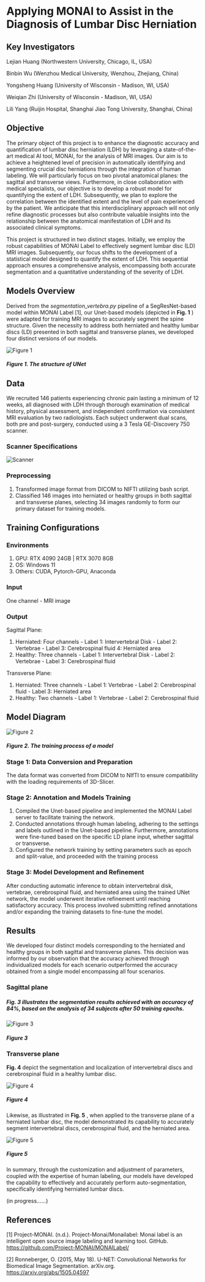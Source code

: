 # **Applying MONAI to Assist in the Diagnosis of Lumbar Disc Herniation**

## **Key Investigators**

Lejian Huang (Northwestern University, Chicago, IL, USA)

Binbin Wu (Wenzhou Medical University, Wenzhou, Zhejiang, China)

Yongsheng Huang (University of Wisconsin - Madison, WI, USA)

Weiqian Zhi (University of Wisconsin - Madison, WI, USA)

Lili Yang (Ruijin Hospital, Shanghai Jiao Tong University, Shanghai, China)

## **Objective**

The primary object of this project is to enhance the diagnostic accuracy and quantification of lumbar disc herniation (LDH) by leveraging a state-of-the-art medical AI tool, MONAI, for the analysis of MRI images. Our aim is to achieve a heightened level of precision in automatically identifying and segmenting crucial disc herniations through the integration of human labeling. We will particularly focus on two pivotal anatomical planes: the sagittal and transverse views. Furthermore, in close collaboration with medical specialists, our objective is to develop a robust model for quantifying the extent of LDH. Subsequently, we plan to explore the correlation between the identified extent and the level of pain experienced by the patient. We anticipate that this interdisciplinary approach will not only refine diagnostic processes but also contribute valuable insights into the relationship between the anatomical manifestation of LDH and its associated clinical symptoms.

This project is structured in two distinct stages. Initially, we employ the robust capabilities of MONAI Label to effectively segment lumbar disc (LD) MRI images. Subsequently, our focus shifts to the development of a statistical model designed to quantify the extent of LDH. This sequential approach ensures a comprehensive analysis, encompassing both accurate segmentation and a quantitative understanding of the severity of LDH.

## **Models Overview**

Derived from the _segmentation\_vertebra.py_ pipeline of a SegResNet-based model within MONAI Label [1], our Unet-based models (depicted in **Fig. 1** ) were adapted for training MRI images to accurately segment the spine structure. Given the necessity to address both herniated and healthy lumbar discs (LD) presented in both sagittal and transverse planes, we developed four distinct versions of our models.

![Figure 1](images/Fig1.jpg)

##### Figure 1. The structure of UNet

## **Data**

We recruited 146 patients experiencing chronic pain lasting a minimum of 12 weeks, all diagnosed with LDH through thorough examination of medical history, physical assessment, and independent confirmation via consistent MRI evaluation by two radiologists. Each subject underwent dual scans, both pre and post-surgery, conducted using a 3 Tesla GE-Discovery 750 scanner.

### **Scanner Specifications**
![Scanner](images/Scanner.jpg)
### **Preprocessing**

1. Transformed image format from DICOM to NIFTI utilizing bash script.
2. Classified 146 images into herniated or healthy groups in both sagittal and transverse planes, selecting 34 images randomly to form our primary dataset for training models.

## **Training Configurations**

### **Environments**

1. GPU: RTX 4090 24GB | RTX 3070 8GB
2. OS: Windows 11
3. Others: CUDA, Pytorch-GPU, Anaconda

### **Input**

One channel - MRI image

### **Output**

Sagittal Plane:

1. Herniated: Four channels - Label 1: Intervertebral Disk - Label 2: Vertebrae - Label 3: Cerebrospinal fluid 4: Herniated area
2. Healthy: Three channels - Label 1: Intervertebral Disk - Label 2: Vertebrae - Label 3: Cerebrospinal fluid

Transverse Plane:

1. Herniated: Three channels - Label 1: Vertebrae - Label 2: Cerebrospinal fluid - Label 3: Herniated area
2. Healthy: Two channels - Label 1: Vertebrae - Label 2: Cerebrospinal fluid

## **Model Diagram**

![Figure 2](images/Fig2.jpg)

##### Figure 2. The training process of a model

### **Stage 1: Data Conversion and Preparation**

The data format was converted from DICOM to NIfTI to ensure compatibility with the loading requirements of 3D-Slicer.

### **Stage 2: Annotation and Models Training**

1. Compiled the Unet-based pipeline and implemented the MONAI Label server to facilitate training the network.
2. Conducted annotations through human labeling, adhering to the settings and labels outlined in the Unet-based pipeline. Furthermore, annotations were fine-tuned based on the specific LD plane input, whether sagittal or transverse.
3. Configured the network training by setting parameters such as epoch and split-value, and proceeded with the training process

### **Stage 3: Model Development and Refinement**

After conducting automatic inference to obtain intervertebral disk, vertebrae, cerebrospinal fluid, and herniated area using the trained UNet network, the model underwent iterative refinement until reaching satisfactory accuracy. This process involved submitting refined annotations and/or expanding the training datasets to fine-tune the model.

## **Results**

We developed four distinct models corresponding to the herniated and healthy groups in both sagittal and transverse planes. This decision was informed by our observation that the accuracy achieved through individualized models for each scenario outperformed the accuracy obtained from a single model encompassing all four scenarios.

### **Sagittal plane**

##### **Fig. 3** illustrates the segmentation results achieved with an accuracy of 84%, based on the analysis of 34 subjects after 50 training epochs.

![Figure 3](images/Fig3.jpg)

##### **Figure 3**

### **Transverse plane**

**Fig. 4** depict the segmentation and localization of intervertebral discs and cerebrospinal fluid in a healthy lumbar disc.

![Figure 4](images/Fig4.jpg)

##### **Figure 4**

Likewise, as illustrated in **Fig. 5** , when applied to the transverse plane of a herniated lumbar disc, the model demonstrated its capability to accurately segment intervertebral discs, cerebrospinal fluid, and the herniated area.

![Figure 5](images/Fig5.jpg)

##### **Figure 5**

In summary, through the customization and adjustment of parameters, coupled with the expertise of human labeling, our models have developed the capability to effectively and accurately perform auto-segmentation, specifically identifying herniated lumbar discs.

(in progress……)

## **References**

[1] Project-MONAI. (n.d.). Project-Monai/Monailabel: Monai label is an intelligent open source image labeling and learning tool. GitHub. https://github.com/Project-MONAI/MONAILabel/

[2] Ronneberger, O. (2015, May 18). U-NET: Convolutional Networks for Biomedical Image Segmentation. arXiv.org. https://arxiv.org/abs/1505.04597

